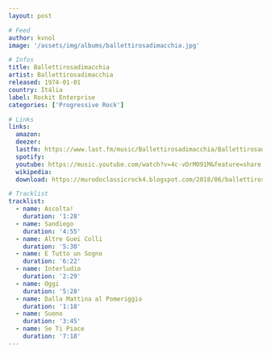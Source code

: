 ```yaml
---
layout: post

# Feed
author: kvnol
image: '/assets/img/albums/ballettirosadimacchia.jpg'

# Infos
title: Ballettirosadimacchia
artist: Ballettirosadimacchia
released: 1974-01-01
country: Itália
label: Rockit Enterprise
categories: ['Progressive Rock']

# Links
links:
  amazon:
  deezer:
  lastfm: https://www.last.fm/music/Ballettirosadimacchia/Ballettirosadimacchia
  spotify:
  youtube: https://music.youtube.com/watch?v=4c-vDrMO91M&feature=share
  wikipedia:
  download: https://murodoclassicrock4.blogspot.com/2018/06/ballettirosadimacchia-1974.html

# Tracklist
tracklist:
  - name: Ascolta!
    duration: '1:28'
  - name: Sandiego
    duration: '4:55'
  - name: Altre Guei Colli
    duration: '5:30'
  - name: E Tutto un Sogno
    duration: '6:22'
  - name: Interludio
    duration: '2:29'
  - name: Oggi
    duration: '5:28'
  - name: Dalla Mattina al Pomeriggio
    duration: '1:18'
  - name: Suono
    duration: '3:45'
  - name: Se Ti Piace
    duration: '7:18'
---
```

